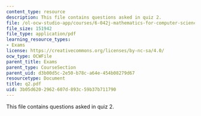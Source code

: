```yaml
---
content_type: resource
description: This file contains questions asked in quiz 2.
file: /ol-ocw-studio-app/courses/6-042j-mathematics-for-computer-science-fall-2005/3b05d6202962607d893c59b37b711790_q2.pdf
file_size: 151942
file_type: application/pdf
learning_resource_types:
- Exams
license: https://creativecommons.org/licenses/by-nc-sa/4.0/
ocw_type: OCWFile
parent_title: Exams
parent_type: CourseSection
parent_uid: d3b00d5c-2e50-b78c-a64e-454b08279d67
resourcetype: Document
title: q2.pdf
uid: 3b05d620-2962-607d-893c-59b37b711790
---
```

This file contains questions asked in quiz 2.